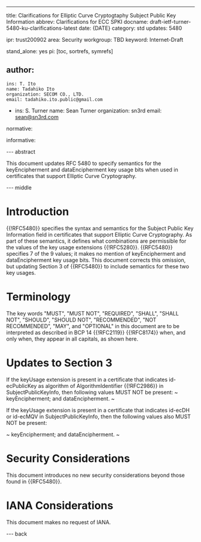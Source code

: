 ---
title:  Clarifications for Elliptic Curve Cryptogtaphy Subject Public Key Information
abbrev: Clarifications for ECC SPKI
docname: draft-ietf-turner-5480-ku-clarifications-latest
date: {DATE}
category: std
updates: 5480

ipr: trust200902
area: Security
workgroup: TBD
keyword: Internet-Draft

stand_alone: yes
pi: [toc, sortrefs, symrefs]

author:
 -
    ins: T. Ito
    name: Tadahiko Ito
    organization: SECOM CO., LTD.
    email: tadahiko.ito.public@gmail.com
 -
    ins: S. Turner
    name: Sean Turner
    organization: sn3rd
    email: sean@sn3rd.com

normative:

informative:

--- abstract

This document updates RFC 5480 to specify semantics for the keyEncipherment
and dataEncipherment key usage bits when used in certificates that support Elliptic
Curve Cryptography.

--- middle

Introduction
=

{{!RFC5480}} specifies the syntax and semantics for the Subject Public Key
Information field in certificates that support Elliptic Curve Cryptography.  As part
of these semantics, it defines what combinations are permissible for the values
of the key usage extensions {{!RFC5280}}.  {{RFC5480}} specifies  7 of the 9
values; it makes no mention of keyEncipherment and dataEncipherment key
usage bits.  This document corrects this omission, but updating Section 3 of
{{RFC5480}} to include semantics for these two key usages.

Terminology
=

The key words "MUST", "MUST NOT", "REQUIRED", "SHALL", "SHALL NOT",
"SHOULD", "SHOULD NOT", "RECOMMENDED", "NOT RECOMMENDED", "MAY", and
"OPTIONAL" in this document are to be interpreted as described in
BCP 14 {{!RFC2119}} {{!RFC8174}} when, and only when, they appear in
all capitals, as shown here.

Updates to Section 3
=

If the keyUsage extension is present in a certificate that indicates id-ecPublicKey as algorithm of AlgorithmIdentifier {{!RFC2986}} in SubjectPublicKeyInfo, then following values MUST NOT be present:
~
  keyEncipherment; and
  dataEncipherment.
~

If the keyUsage extension is present in a certificate that indicates id-ecDH or id-ecMQV in SubjectPublicKeyInfo, then the following values also MUST NOT be present:

~
  keyEncipherment; and
  dataEncipherment.
~

Security Considerations
=

This document introduces no new security considerations beyond those found in
{{RFC5480}}.

IANA Considerations
=

This document makes no request of IANA.

--- back
